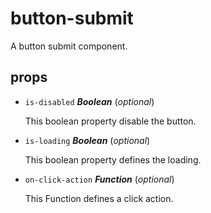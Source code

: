 # button-submit 

A button submit component. 

## props 

- `is-disabled` ***Boolean*** (*optional*) 

  This boolean property disable the button. 

- `is-loading` ***Boolean*** (*optional*) 

  This boolean property defines the loading. 

- `on-click-action` ***Function*** (*optional*) 

  This Function defines a click action. 

